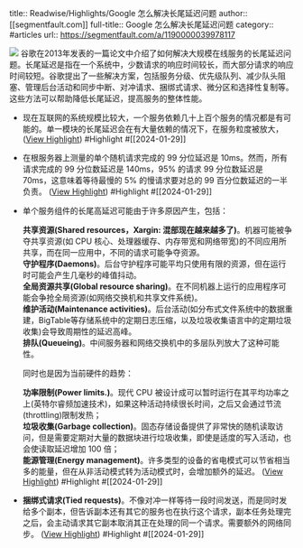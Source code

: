 title:: Readwise/Highlights/Google 怎么解决长尾延迟问题
author:: [[segmentfault.com]]
full-title:: Google 怎么解决长尾延迟问题
category:: #articles
url:: https://segmentfault.com/a/1190000039978117

![](https://static.segmentfault.com/main_site_next/8a27b2a3/touch-icon.png)
谷歌在2013年发表的一篇论文中介绍了如何解决大规模在线服务的长尾延迟问题。长尾延迟是指在一个系统中，少数请求的响应时间较长，而大部分请求的响应时间较短。谷歌提出了一些解决方案，包括服务分级、优先级队列、减少队头阻塞、管理后台活动和同步中断、对冲请求、捆绑式请求、微分区和选择性复制等。这些方法可以帮助降低长尾延迟，提高服务的整体性能。
- 现在互联网的系统规模比较大，一个服务依赖几十上百个服务的情况都是有可能的。单一模块的长尾延迟会在有大量依赖的情况下，在服务粒度被放大， ([View Highlight](https://read.readwise.io/read/01hn9zyctc14ey17xksg3mmyph)) #Highlight #[[2024-01-29]]
- 在根服务器上测量的单个随机请求完成的 99 分位延迟是 10ms。然而，所有请求完成的 99 分位数延迟是 140ms，95% 的请求 99 分位数延迟是 70ms，这意味着等待最慢的 5% 的慢请求要对总的 99 百分位数延迟的一半负责。 ([View Highlight](https://read.readwise.io/read/01hn9zzj1wscz9mw7k1qr0k5s3)) #Highlight #[[2024-01-29]]
- 单个服务组件的长尾高延迟可能由于许多原因产生，包括：
  
  **共享资源(Shared resources，Xargin: 混部现在越来越多了)**。机器可能被争夺共享资源(如 CPU 核心、处理器缓存、内存带宽和网络带宽)的不同应用所共享，而在同一应用中，不同的请求可能争夺资源。  
  **守护程序(Daemons)**。后台守护程序可能平均只使用有限的资源，但在运行时可能会产生几毫秒的峰值抖动。  
  **全局资源共享(Global resource sharing)**。在不同机器上运行的应用程序可能会争抢全局资源(如网络交换机和共享文件系统)。  
  **维护活动(Maintenance activities)**。后台活动(如分布式文件系统中的数据重建，BigTable等存储系统中的定期日志压缩，以及垃圾收集语言中的定期垃圾收集)会导致周期性的延迟高峰。  
  **排队(Queueing)**。中间服务器和网络交换机中的多层队列放大了这种可能性。
  
  同时也是因为当前硬件的趋势：
  
  **功率限制(Power limits.)**。现代 CPU 被设计成可以暂时运行在其平均功率之上(英特尔睿频加速技术)，如果这种活动持续很长时间，之后又会通过节流(throttling)限制发热；  
  **垃圾收集(Garbage collection)**。固态存储设备提供了非常快的随机读取访问，但是需要定期对大量的数据块进行垃圾收集，即使是适度的写入活动，也会使读取延迟增加 100 倍；  
  **能源管理(Energy management)**。许多类型的设备的省电模式可以节省相当多的能量，但在从非活动模式转为活动模式时，会增加额外的延迟。 ([View Highlight](https://read.readwise.io/read/01hna007x8r4h0k4g5j21asaxe)) #Highlight #[[2024-01-29]]
- **捆绑式请求(Tied requests)**。不像对冲一样等待一段时间发送，而是同时发给多个副本，但告诉副本还有其它的服务也在执行这个请求，副本任务处理完之后，会主动请求其它副本取消其正在处理的同一个请求。需要额外的网络同步。 ([View Highlight](https://read.readwise.io/read/01hna0a1cx27e5ekghe619r2yp)) #Highlight #[[2024-01-29]]